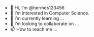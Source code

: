 - 👋 Hi, I’m @hermes123456
- 👀 I’m interested in Computer Science.
- 🌱 I’m currently learning ...
- 💞️ I’m looking to collaborate on ...
- 📫 How to reach me ...

<!---
hermes123456/hermes123456 is a ✨ special ✨ repository because its `README.md` (this file) appears on your GitHub profile.
You can click the Preview link to take a look at your changes.
--->
